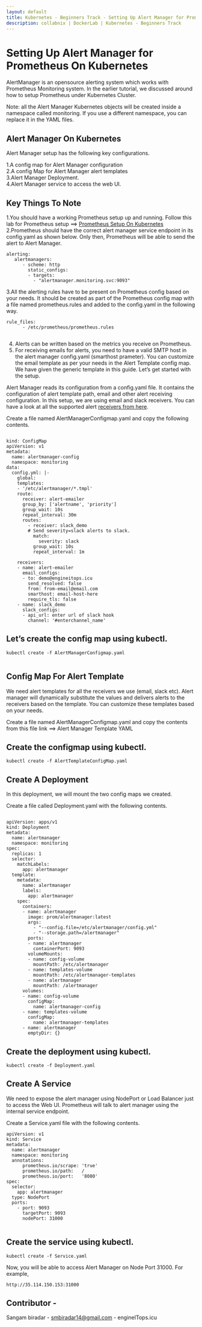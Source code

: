 ```yaml
---
layout: default
title: Kubernetes - Beginners Track - Setting Up Alert Manager for Prometheus On Kubernetes
description: collabnix | DockerLab | Kubernetes - Beginners Track
---
```


# Setting Up Alert Manager for Prometheus On Kubernetes

AlertManager is an opensource alerting system which works with Prometheus Monitoring system.
In the earlier tutorial, we discussed around how to setup Prometheus under Kubernetes Cluster.


Note: all the Alert Manager Kubernetes objects will be created inside a namespace called monitoring. 
If you use a different namespace, you can replace it in the YAML files.


## Alert Manager On Kubernetes

Alert Manager setup has the following key configurations.

1.A config map for Alert Manager configuration<br>
2.A config Map for Alert Manager alert templates<br>
3.Alert Manager Deployment.<br>
4.Alert Manager service to access the web UI.<br>


## Key Things To Note

1.You should have a working Prometheus setup up and running. Follow this lab for Prometheus setup ==> [Prometheus Setup On Kubernetes](https://github.com/sangam14/Prometheus-Monitoring-with-k8/blob/master/README.md)<br>
2.Prometheus should have the correct alert manager service endpoint in its config.yaml as shown below. Only then, Prometheus will be able to send the alert to Alert Manager.

```
alerting:
   alertmanagers:
      - scheme: http
        static_configs:
        - targets:
          - "alertmanager.monitoring.svc:9093"
 ```
 3.All the alerting rules have to be present on Prometheus config based on your needs. It should be created as part of the Prometheus config map with a file named prometheus.rules and added to the config.yaml in the following way.
```
rule_files:
      - /etc/prometheus/prometheus.rules
      
```      

4. Alerts can be written based on the metrics you receive on Prometheus.
5. For receiving emails for alerts, you need to have a valid SMTP host in the alert manager config.yaml (smarthost prameter). You can customize the email template as per your needs in the Alert Template config map. We have given the generic template in this guide.
Let’s get started with the setup.



Alert Manager reads its configuration from a config.yaml file. It contains the configuration of alert template path, email and other alert receiving configuration. In this setup, we are using email and slack receivers. You can have a look at all the supported alert [receivers from here](https://prometheus.io/docs/alerting/configuration/#%3Creceiver%3E).

Create a file named AlertManagerConfigmap.yaml and copy the following contents.

```

kind: ConfigMap
apiVersion: v1
metadata:
  name: alertmanager-config
  namespace: monitoring
data:
  config.yml: |-
    global:
    templates:
    - '/etc/alertmanager/*.tmpl'
    route:
      receiver: alert-emailer
      group_by: ['alertname', 'priority']
      group_wait: 10s
      repeat_interval: 30m
      routes:
        - receiver: slack_demo
        # Send severity=slack alerts to slack.
          match:
            severity: slack
          group_wait: 10s
          repeat_interval: 1m
 
    receivers:
    - name: alert-emailer
      email_configs:
      - to: demo@engineitops.icu
        send_resolved: false
        from: from-email@email.com
        smarthost: email-host-here
        require_tls: false
    - name: slack_demo
      slack_configs:
      - api_url: enter url of slack hook 
        channel: '#enterchannel_name'

```
## Let’s create the config map using kubectl.
```
kubectl create -f AlertManagerConfigmap.yaml


```
## Config Map For Alert Template

We need alert templates for all the receivers we use (email, slack etc). Alert manager will dynamically substitute the values and delivers alerts to the receivers based on the template. You can customize these templates based on your needs.

Create a file named AlertManagerConfigmap.yaml and copy the contents from this file link ==> Alert Manager Template YAML

## Create the configmap using kubectl.


```
kubectl create -f AlertTemplateConfigMap.yaml

```
## Create A Deployment

In this deployment, we will mount the two config maps we created.

Create a file called Deployment.yaml with the following contents.

```

apiVersion: apps/v1
kind: Deployment
metadata:
  name: alertmanager
  namespace: monitoring
spec:
  replicas: 1
  selector:
    matchLabels:
      app: alertmanager
  template:
    metadata:
      name: alertmanager
      labels:
        app: alertmanager
    spec:
      containers:
      - name: alertmanager
        image: prom/alertmanager:latest
        args:
          - "--config.file=/etc/alertmanager/config.yml"
          - "--storage.path=/alertmanager"
        ports:
        - name: alertmanager
          containerPort: 9093
        volumeMounts:
        - name: config-volume
          mountPath: /etc/alertmanager
        - name: templates-volume
          mountPath: /etc/alertmanager-templates
        - name: alertmanager
          mountPath: /alertmanager
      volumes:
      - name: config-volume
        configMap:
          name: alertmanager-config
      - name: templates-volume
        configMap:
          name: alertmanager-templates
      - name: alertmanager
        emptyDir: {}
```


## Create the deployment using kubectl.

```
kubectl create -f Deployment.yaml

```
## Create A Service

We need to expose the alert manager using NodePort or Load Balancer just to access the Web UI. Prometheus will talk to alert manager using the internal service endpoint.

Create a Service.yaml file with the following contents.

```
apiVersion: v1
kind: Service
metadata:
  name: alertmanager
  namespace: monitoring
  annotations:
      prometheus.io/scrape: 'true'
      prometheus.io/path:   /
      prometheus.io/port:   '8080'
spec:
  selector: 
    app: alertmanager
  type: NodePort  
  ports:
    - port: 9093
      targetPort: 9093
      nodePort: 31000
      
 ```     
## Create the service using kubectl.

```
kubectl create -f Service.yaml

```
Now, you will be able to access Alert Manager on Node Port 31000. For example,

```
http://35.114.150.153:31000

```


## Contributor - 

Sangam biradar - smbiradar14@gmail.com - engineITops.icu  
